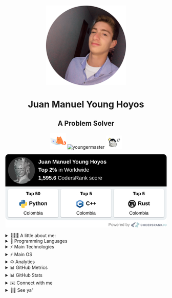 <p align="center">
  <img width="250px" src="images/circle-cropped-profile-min.png" />
<h1 align="center">Juan Manuel Young Hoyos</h1>
<h2 align="center">A Problem Solver</h2>
<p align="center">
  <img src="images/CodingCat.gif" alt="Coding Cat" width="50px">
  <img src="https://komarev.com/ghpvc/?username=youngermaster&label=Profile views&color=blue&style=plastic"
    alt="youngermaster" />
  <img src="images/PenguinSurprised.gif" alt="PenguinSurprised" width="50px">
</p>
<p align="center">

  <a href="https://profile.codersrank.io/user/youngermaster">
      <img src="images/CodersRankMetrics.png">
  </a>
</p>


<details>

  <summary>👱🏼‍♂️ A little about me:</summary>

  <li>⚡ I’m currently working on <strong><a href="https://getaclub.io">GETA Club</a></strong> and
    <strong> <a href="https://dellasmartglasses.web.app"> Della</a></strong>'s smart glasses.
  </li>
  <li>📙 I’m currently learning <strong>.Net Core</strong>, <strong>CI/CD</strong> and
    <strong>Angular</strong>.
  </li>
  <li>🔍 I’m looking to collaborate on <strong>amazing projects</strong> to <strong>solve real problems</strong>.</li>
  <li>👱🏼‍♂️ Pronouns: <strong>he/him/his</strong>, although, just tell me <strong>Juan</strong>.</li>
  <li>😄 Fun fact: <strong>I don't like to sleep</strong>.</li>

</details>

<details>

  <summary>🌟 Programming Languages</summary>

  <table style="width:100%">
    <tr>
      <th>Level of Knowledge</th>
      <th>Details</th>
      <th>Language/s</th>
    </tr>
    <tr>
      <td>Expert ⚡</td>
      <td>I'ts OK if you only know one</td>
      <td>
        None yet...
      </td>
    </tr>
    <tr>
      <td>Practice 🧠</td>
      <td>Languages that you tried and loved, so you practice regularly</td>
      <td>
        <p>
          <img alt="C++"
            src="https://img.shields.io/badge/c++%20-%2300599C.svg?&style=for-the-badge&logo=c%2B%2B&ogoColor=white" />
          <img alt="Python"
            src="https://img.shields.io/badge/python%20-%2314354C.svg?&style=for-the-badge&logo=python&logoColor=white" />
          <img alt="TypeScript"
            src="https://img.shields.io/badge/typescript%20-%23007ACC.svg?&style=for-the-badge&logo=typescript&logoColor=white" />
          <img alt="C#"
            src="https://img.shields.io/badge/c%23%20-%23239120.svg?&style=for-the-badge&logo=c-sharp&logoColor=white" />
          <img alt="Dart"
            src="https://img.shields.io/badge/dart-%230175C2.svg?&style=for-the-badge&logo=dart&logoColor=white" />
        </p>
      </td>
    </tr>
    <tr>
      <td>Documentation</td>
      <td>Languages that you practice but didn't like, but you know how to document yourself</td>
      <td>
        <p>
          <img alt="PHP"
            src="https://img.shields.io/badge/php-%23777BB4.svg?&style=for-the-badge&logo=php&logoColor=white" />
          <img alt="Go"
            src="https://img.shields.io/badge/go-%2300ADD8.svg?&style=for-the-badge&logo=go&logoColor=white" />
          <img alt="Ruby"
            src="https://img.shields.io/badge/ruby-%23CC342D.svg?&style=for-the-badge&logo=ruby&logoColor=white" />
          <img alt="Java"
            src="https://img.shields.io/badge/java-%23ED8B00.svg?&style=for-the-badge&logo=java&logoColor=white" />
        <p>
      </td>
    </tr>
    <tr>
      <td>Hello World</td>
      <td>You don't know much about it to make "complex" projects</td>
      <td>
        <p>
          <img alt="Rust"
            src="https://img.shields.io/badge/rust-%23000000.svg?&style=for-the-badge&logo=rust&logoColor=white" />
          <a href="https://github.com/Youngermaster?tab=repositories&q=&type=&language=haskell">
            <img alt="haskell" width="30px" alt="haskell" src="images/haskell.png" />
          </a>
        </p>
      </td>
    </tr>
  </table>

</details>

<details>

  <summary>⚡ Main Technologies</summary>

  <table style="width:100%">
    <tr>
      <th>Level of Knowledge</th>
      <th>Details</th>
      <th>Tool/s</th>
    </tr>
    <tr>
      <td>Expert ⚡</td>
      <td>I'ts OK if you only know one</td>
      <td>
        None yet...
      </td>
    </tr>
    <tr>
      <td>Practice 🧠</td>
      <td>Technologies that you tried and loved, so you practice regularly</td>
      <td>
        <p>
          <img alt="Angular"
            src="https://img.shields.io/badge/angular%20-%23DD0031.svg?&style=for-the-badge&logo=angular&logoColor=white" />
          <img alt="Flutter"
            src="https://img.shields.io/badge/Flutter%20-%2302569B.svg?&style=for-the-badge&logo=Flutter&logoColor=white" />
          <img alt=".Net"
            src="https://img.shields.io/badge/.NET-5C2D91?style=for-the-badge&logo=.net&logoColor=white" />
          <img alt="OpenGL"
            src="https://img.shields.io/badge/OpenGL%20-%23FFFFFF.svg?&style=for-the-badge&logo=opengl" />
          <img alt="OpenCV"
            src="https://img.shields.io/badge/opencv%20-%23white.svg?&style=for-the-badge&logo=opencv&logoColor=white" />
          <img alt="Visual Studio Code"
            src="https://img.shields.io/badge/Visual%20Studio%20Code-0078d7.svg?&style=for-the-badge&logo=visual-studio-code&logoColor=white" />
          <img alt="Visual Studio"
            src="https://img.shields.io/badge/Visual%20Studio-5C2D91.svg?&style=for-the-badge&logo=visual-studio&logoColor=white" />
          <img alt="Vim"
            src="https://img.shields.io/badge/VIM%20-%2311AB00.svg?&style=for-the-badge&logo=vim&logoColor=white" />
          <img alt="Git"
            src="https://img.shields.io/badge/git%20-%23F05033.svg?&style=for-the-badge&logo=git&logoColor=white" />
          <img alt="Docker"
            src="https://img.shields.io/badge/docker%20-%230db7ed.svg?&style=for-the-badge&logo=docker&logoColor=white" />
          <img alt="Arduino"
            src="https://img.shields.io/badge/-Arduino-00979D?style=for-the-badge&logo=Arduino&logoColor=white" />
          <img alt="Firebase"
            src="https://img.shields.io/badge/firebase%20-%23039BE5.svg?&style=for-the-badge&logo=firebase" />
          <img alt="Postgres"
            src="https://img.shields.io/badge/postgres-%23316192.svg?&style=for-the-badge&logo=postgresql&logoColor=white" />
          <img alt="Unity"
            src="https://img.shields.io/badge/unity%20-%23000000.svg?&style=for-the-badge&logo=unity&logoColor=white" />
          <img alt="Figma"
            src="https://img.shields.io/badge/figma%20-%23F24E1E.svg?&style=for-the-badge&logo=figma&logoColor=white" />
          <img alt="Play Store"
            src="https://img.shields.io/badge/Google_Play-414141?style=for-the-badge&logo=google-play&logoColor=white" />
          <img alt="CMake"
            src="https://img.shields.io/badge/CMake%20-%23008FBA.svg?&style=for-the-badge&logo=cmake&logoColor=white" />
          <img alt="LaTeX"
            src="https://img.shields.io/badge/latex%20-%23008080.svg?&style=for-the-badge&logo=latex&logoColor=white" />
          <img alt="Shell Script"
            src="https://img.shields.io/badge/shell_script%20-%23121011.svg?&style=for-the-badge&logo=gnu-bash&logoColor=white" />
        </p>
      </td>
    </tr>
    <tr>
      <td>Documentation</td>
      <td>Technologies that you practice but didn't like, but you know how to document yourself</td>
      <td>
        <p>
          <img alt="React"
            src="https://img.shields.io/badge/react%20-%2320232a.svg?&style=for-the-badge&logo=react&logoColor=%2361DAFB" />
          <img alt="Vue.js"
            src="https://img.shields.io/badge/vuejs%20-%2335495e.svg?&style=for-the-badge&logo=vue.js&logoColor=%234FC08D" />
          <img alt="Django"
            src="https://img.shields.io/badge/django%20-%23092E20.svg?&style=for-the-badge&logo=django&logoColor=white" />
          <img alt="Laravel"
            src="https://img.shields.io/badge/laravel%20-%23FF2D20.svg?&style=for-the-badge&logo=laravel&logoColor=white" />
        <p>
      </td>
    </tr>
    <tr>
      <td>Hello World</td>
      <td>You don't know much about it to make "complex" projects</td>
      <td>
        <p>
          <img alt="GitHub Actions"
            src="https://img.shields.io/badge/github%20actions%20-%232671E5.svg?&style=for-the-badge&logo=github%20actions&logoColor=white" />
          <img alt="Azure"
            src="https://img.shields.io/badge/azure%20-%230072C6.svg?&style=for-the-badge&logo=azure-devops&logoColor=white" />
          <img alt="AWS"
            src="https://img.shields.io/badge/AWS%20-%23FF9900.svg?&style=for-the-badge&logo=amazon-aws&logoColor=white" />
          <img alt="TailwindCSS"
            src="https://img.shields.io/badge/tailwindcss%20-%2338B2AC.svg?&style=for-the-badge&logo=tailwind-css&logoColor=white" />
          <img alt="NodeJS"
            src="https://img.shields.io/badge/node.js%20-%2343853D.svg?&style=for-the-badge&logo=node.js&logoColor=white" />
          </a>
        </p>
      </td>
    </tr>
  </table>

</details>

<details>

  <summary>⚡ Main OS</summary>

  <p>
    <img alt="Arch Linux" src="https://img.shields.io/badge/Arch-E95420?style=for-the-badge&logo=archlinux&logoColor=white&color=blue" />
    <img alt="Windows 10"
      src="https://img.shields.io/badge/Windows-0078D6?style=for-the-badge&logo=windows&logoColor=white" />
    <img alt="Ubuntu"
      src="https://img.shields.io/badge/Ubuntu-E95420?style=for-the-badge&logo=ubuntu&logoColor=white" />
    <img alt="Raspberry Pi"
      src="https://img.shields.io/badge/-Raspberry%20Pi-C51A4A?style=for-the-badge&logo=Raspberry-Pi" />
  </p>

</details>

<details>

  <summary>⚙️ Analytics </summary>

  <p>
    <p>This metrics are loading (If it takes more than 5 seconds, reload the page)...</p>
    <a href="https://profile.codersrank.io/user/youngermaster">
      <img src="https://cr-ss-service.azurewebsites.net/api/ScreenShot?widget=summary&username=youngermaster&badges=3&show-avatar=true&style=--header-bg-color:%23000;--border-radius:10px%22%20width=%22500px">
    </a>
    <a href="https://profile.codersrank.io/user/youngermaster">
      <img src="https://cr-skills-chart-widget.azurewebsites.net/api/api?username=youngermaster"/>
    </a>
  </p>

</details>

<details>

  <summary>📊 GitHub Metrics</summary>
  <p>
    <a href="https://github.com/youngermaster">
      <img alt="Youngermaster's github language stats "
        src="https://metrics.lecoq.io/Youngermaster?template=classic&isocalendar=1&languages=1&activity=1&achievements=1&repositories=1&lines=1&repositories=100&repositories.batch=100&repositories.forks=false&repositories.affiliations=owner&isocalendar.duration=full-year&languages.limit=8&languages.sections=most-used&languages.colors=github&languages.threshold=0%25&languages.indepth=false&languages.recent.load=300&languages.recent.days=14&activity.limit=5&activity.load=300&activity.days=14&activity.filter=all&activity.visibility=all&activity.timestamps=false&achievements.threshold=C&achievements.secrets=true&achievements.limit=0&config.timezone=America%2FBogota" />
    </a>
  <p> If the metrics does not load, just <strong>reload</strong> the page. </p>
    <p>I give <strong>Thanks</strong> to this <a href="https://github.com/lowlighter/metrics">Project</a> for the metrics.</p>
  </p>
</details>

<details>

  <summary>📊 GitHub Stats</summary>

  <p>
    <a href="https://github.com/youngermaster">
      <img alt="Youngermaster's github language stats "
        src="https://github-readme-stats.vercel.app/api/top-langs/?username=youngermaster&langs_count=10&layout=compact" />
    </a>
    <br>
    <a href="https://github.com/youngermaster">
      <img
        src="https://github-readme-stats.anuraghazra1.vercel.app/api?username=youngermaster&show_icons=true&line_height=27"
        alt="Youngermaster's github stats" />
    </a>
    <br>
    <a href="https://github.com/youngermaster">
      <img src="https://github-readme-streak-stats.herokuapp.com/?user=youngermaster"
        alt="Youngermaster's github stats" />
    </a>
    <br>
    <a href="https://github.com/youngermaster">
      <img src="https://github-profile-trophy.vercel.app/?username=youngermaster" alt="Youngermaster's github stats" />
    </a>
    <br>
    <a href="https://github.com/youngermaster">
      <img
        src="https://github-profile-summary-cards.vercel.app/api/cards/profile-details?username=youngermaster&theme=nord_bright"
        alt="Youngermaster's github stats" />
    </a>
    <a href="https://github.com/youngermaster">
      <img
        src="https://github-profile-summary-cards.vercel.app/api/cards/repos-per-language?username=youngermaster&theme=nord_bright"
        alt="Youngermaster's github stats" />
    </a>
    <a href="https://github.com/youngermaster">
      <img
        src="https://github-profile-summary-cards.vercel.app/api/cards/most-commit-language?username=youngermaster&theme=nord_bright"
        alt="Youngermaster's github stats" />
    </a>
    <a href="https://github.com/youngermaster">
      <img
        src="https://github-profile-summary-cards.vercel.app/api/cards/stats?username=youngermaster&theme=nord_bright"
        alt="Youngermaster's github stats" />
    </a>
    <a href="https://github.com/youngermaster">
      <img
        src="https://github-profile-summary-cards.vercel.app/api/cards/productive-time?username=youngermaster&theme=nord_bright"
        alt="Youngermaster's github stats" />
    </a>
  </p>

</details>

<details>

  <summary>✉️️ Connect with me</summary>

  <p>
    <a href="https://www.linkedin.com/in/juan-manuel-young-hoyos/">
      <img alt="LinkedIn"
        src="https://img.shields.io/badge/linkedin%20-%230077B5.svg?&style=for-the-badge&logo=linkedin&logoColor=white" />
    </a>
    <a href="https://www.instagram.com/jmyounghoyos/">
      <img alt="Instagram"
        src="https://img.shields.io/badge/jmyounghoyos%20-%23E4405F.svg?&style=for-the-badge&logo=Instagram&logoColor=white" />
    </a>
    <a href="https://twitter.com/jmyounghoyos">
      <img alt="Twitter"
        src="https://img.shields.io/badge/jmyounghoyos%20-%231DA1F2.svg?&style=for-the-badge&logo=Twitter&logoColor=white" />
    </a>
    <a href="https://discord.bio/p/youngermaster">
      <img alt="Discord"
        src="https://img.shields.io/badge/Youngermaster%20-%237289DA.svg?&style=for-the-badge&logo=discord&logoColor=white" />
    </a>
    <a href="https://www.youtube.com/channel/UCyuYHymUH4Adj2YytTdtD4g/videos">
      <img alt="Youtube"
        src="https://img.shields.io/badge/JuanManuelYoungHoyos%20-%23FF0000.svg?&style=for-the-badge&logo=YouTube&logoColor=white" />
    </a>
    <a href="https://gist.github.com/Youngermaster/d062cf824d5007105aa2ea32d6e988e2">
      <img alt="Visual Studio Code"
        src="https://img.shields.io/badge/Visual%20Studio%20Code-0078d7.svg?&style=for-the-badge&logo=visual-studio-code&logoColor=white" />
    </a> <a href="mailto:juanmanuel12.13jmyh81@gmail.com">
      <img alt="Gmail" src="https://img.shields.io/badge/Gmail-D14836?style=for-the-badge&logo=gmail&logoColor=white" />
    </a>
  </p>

</details>

<details>

  <summary>👋🏻 See ya'</summary>

  <p>
    <a href="/">
      <img alt="NotHotDog" alt="raspberry" src="images/NotHotDog.gif" />
    </a>
  </p>

</details>
